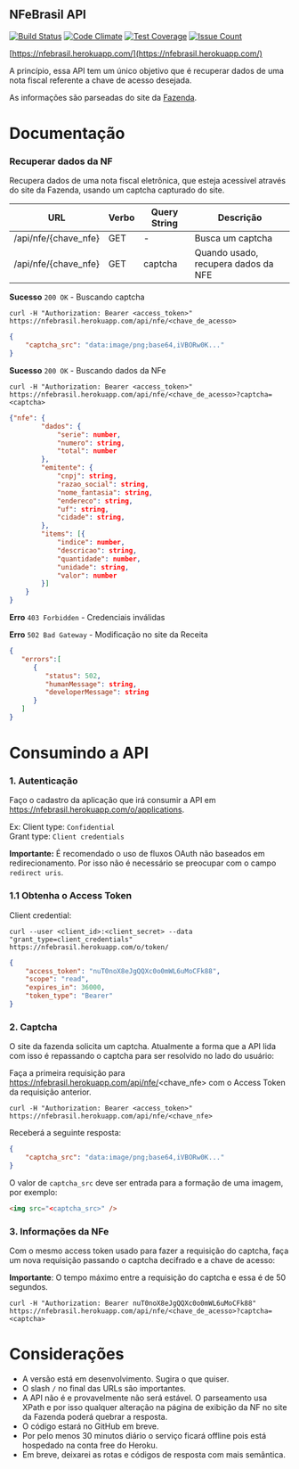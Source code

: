 NFeBrasil API
---
[![Build Status](https://travis-ci.org/gbazilio/nfebrasil.svg?branch=master)](https://travis-ci.org/gbazilio/nfebrasil)
[![Code Climate](https://codeclimate.com/github/gbazilio/nfebrasil/badges/gpa.svg)](https://codeclimate.com/github/gbazilio/nfebrasil)
[![Test Coverage](https://codeclimate.com/github/gbazilio/nfebrasil/badges/coverage.svg)](https://codeclimate.com/github/gbazilio/nfebrasil/coverage)
[![Issue Count](https://codeclimate.com/github/gbazilio/nfebrasil/badges/issue_count.svg)](https://codeclimate.com/github/gbazilio/nfebrasil)

[https://nfebrasil.herokuapp.com/](https://nfebrasil.herokuapp.com/)

A princípio, essa API tem um único objetivo que é recuperar dados de uma nota fiscal referente a chave de acesso desejada.

As informações são parseadas do site da [Fazenda](http://www.nfe.fazenda.gov.br/portal/consulta.aspx?tipoConsulta=completa).

# Documentação

### Recuperar dados da NF


Recupera dados de uma nota fiscal eletrônica, que esteja acessível através do site da Fazenda, usando um captcha capturado do site.


| URL  				   | Verbo | Query String | Descrição 				            |
| -------------------- | ----- | ------------ | ----------------------------------- |  
| /api/nfe/{chave_nfe} | GET   | -            | Busca um captcha                    |
| /api/nfe/{chave_nfe} | GET   | captcha      | Quando usado, recupera dados da NFE |


**Sucesso** `200 OK` - Buscando captcha
```
curl -H "Authorization: Bearer <access_token>" https://nfebrasil.herokuapp.com/api/nfe/<chave_de_acesso>
```
```json
{
	"captcha_src": "data:image/png;base64,iVBORw0K..."
}
```

**Sucesso** `200 OK` - Buscando dados da NFe
```
curl -H "Authorization: Bearer <access_token>" https://nfebrasil.herokuapp.com/api/nfe/<chave_de_acesso>?captcha=<captcha>
```
```json
{"nfe": {
	    "dados": {
	        "serie": number,
	        "numero": string,
	        "total": number
	    },
	    "emitente": {
	        "cnpj": string,
	        "razao_social": string,
	        "nome_fantasia": string,
	        "endereco": string,
	        "uf": string,
	        "cidade": string,
	    },
	    "items": [{
	    	"indice": number,
            "descricao": string,
            "quantidade": number,
            "unidade": string,
            "valor": number
	    }]
	}
}
```

**Erro** `403 Forbidden` - Credenciais inválidas

**Erro** `502 Bad Gateway` - Modificação no site da Receita
```json
{  
   "errors":[  
      {  
         "status": 502,
         "humanMessage": string,
         "developerMessage": string
      }
   ]
}
```

# Consumindo a API

### 1. Autenticação
Faço o cadastro da aplicação que irá consumir a API em https://nfebrasil.herokuapp.com/o/applications.

Ex:
Client type: `Confidential`  
Grant type: `Client credentials`

**Importante:** É recomendado o uso de fluxos OAuth não baseados em redirecionamento. Por isso não é necessário se preocupar com o campo `redirect uris`.

### 1.1 Obtenha o Access Token

Client credential:
```
curl --user <client_id>:<client_secret> --data "grant_type=client_credentials" https://nfebrasil.herokuapp.com/o/token/
```

```json
{
	"access_token": "nuT0noX8eJgQQXc0o0mWL6uMoCFk88", 
	"scope": "read", 
	"expires_in": 36000, 
	"token_type": "Bearer"
}
```

### 2. Captcha
O site da fazenda solicita um captcha. Atualmente a forma que a API lida com isso é repassando o captcha para ser resolvido no lado do usuário:

Faça a primeira requisição para https://nfebrasil.herokuapp.com/api/nfe/<chave_nfe> com o Access Token da requisição anterior.

```
curl -H "Authorization: Bearer <access_token>" https://nfebrasil.herokuapp.com/api/nfe/<chave_nfe>
```

Receberá a seguinte resposta:

```json
{
	"captcha_src": "data:image/png;base64,iVBORw0K..."
}
```
O valor de `captcha_src` deve ser entrada para a formação de uma imagem, por exemplo:

```html
<img src="<captcha_src>" />
```

### 3. Informações da NFe

Com o mesmo access token usado para fazer a requisição do captcha, faça um nova requisição passando o captcha decifrado e a chave de acesso:

**Importante**: O tempo máximo entre a requisição do captcha e essa é de 50 segundos.

```
curl -H "Authorization: Bearer nuT0noX8eJgQQXc0o0mWL6uMoCFk88" https://nfebrasil.herokuapp.com/api/nfe/<chave_de_acesso>?captcha=<captcha>
```

# Considerações

- A versão está em desenvolvimento. Sugira o que quiser.
- O slash `/` no final das URLs são importantes.
- A API não é e provavelmente não será estável. O parseamento usa XPath e por isso qualquer alteração na página de exibição da NF no site da Fazenda poderá quebrar a resposta.
- O código estará no GitHub em breve.
- Por pelo menos 30 minutos diário o serviço ficará offline pois está hospedado na conta free do Heroku.
- Em breve, deixarei as rotas e códigos de resposta com mais semântica.
